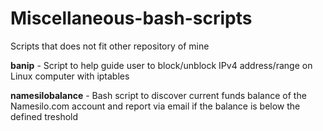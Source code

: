 # Miscellaneous-bash-scripts
Scripts that does not fit other repository of mine

**banip** - Script to help guide user to block/unblock IPv4 address/range on Linux computer with iptables

**namesilobalance** - Bash script to discover current funds balance of the Namesilo.com account and report via email if the balance is below the defined treshold
